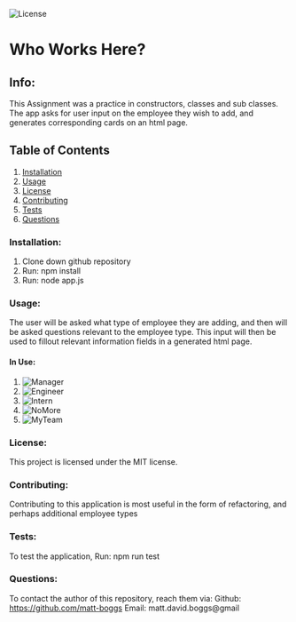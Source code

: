 ![License](https://img.shields.io/badge/license-MIT-blue.svg)

# Who Works Here?

## Info: 
This Assignment was a practice in constructors, classes and sub classes. The app asks for user input on the employee they wish to add, and generates corresponding cards on an html page.

## Table of Contents 
 1. [Installation](#Installation) 
 2. [Usage](#Usage) 
 3. [License](#License) 
 4. [Contributing](#Contributing) 
 5. [Tests](#Tests) 
 6. [Questions](#Questions)

### Installation:
 1. Clone down github repository
 2. Run: npm install
 3. Run: node app.js


### Usage:
 The user will be asked what type of employee they are adding, and then will be asked questions relevant to the employee type. This input will then be used to fillout relevant information fields in a generated html page.

#### In Use:
1. ![Manager](https://imgur.com/TKuhxY5) 
2. ![Engineer](https://imgur.com/8lmKvVh)
3. ![Intern](https://imgur.com/ovw0qNj)
4. ![NoMore](https://imgur.com/hXQ4dSD)
5. ![MyTeam](https://imgur.com/a/M1N4kPu)


### License:
 This project is licensed under the MIT license.

### Contributing:
Contributing to this application is most useful in the form of refactoring, and perhaps additional employee types


### Tests:
To test the application, Run: npm run test

### Questions:
To contact the author of this repository, reach them via: 
Github: https://github.com/matt-boggs
Email: matt.david.boggs@gmail